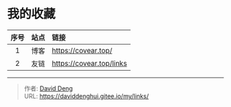 # 我的收藏


| 序号 | 站点 | 链接 |
| :----: | :----: | :---- |
| 1  | 博客 | https://covear.top/ |
| 2  | 友链 | https://covear.top/links |

---

> 作者: [David Deng](https://covear.top/)  
> URL: https://daviddenghui.gitee.io/my/links/  

